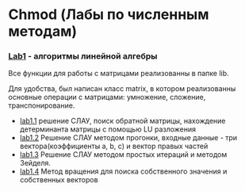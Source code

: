 # Chmod (Лабы по численным методам)

### [Lab1](https://github.com/Gorgeren/Chmod/tree/main/lab1) - алгоритмы линейной алгебры

Все функции для работы с матрицами реализованны в папке lib.

Для удобства, был написан класс matrix, в котором реализованны основные операции c матрицами: умножение, сложение, транспонирование.

* [lab1.1](https://github.com/Gorgeren/Chmod/blob/main/lab1/1.1.cpp) решение СЛАУ, поиск обратной матрицы, нахождение детерминанта матрицы с помощью LU разложения
* [lab1.2](https://github.com/Gorgeren/Chmod/blob/main/lab1/1.2.cpp) Решение СЛАУ методом прогонки, входные данные - три вектора(коэффициенты a, b, c) и вектор правых частей
* [lab1.3](https://github.com/Gorgeren/Chmod/blob/main/lab1/1.3.cpp) Решение СЛАУ методом простых итераций и методом Зейделя.
* [lab1.4](https://github.com/Gorgeren/Chmod/blob/main/lab1/1.4.cpp) Метод вращения для поиска собственного значения и собственных векторов
